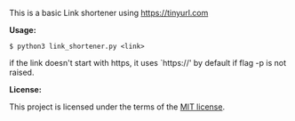 This is a basic Link shortener using https://tinyurl.com

**Usage:**
```
$ python3 link_shortener.py <link>
```

if the link doesn't start with https, it uses `https://' by default if flag -p is not raised. 


**License:**

This project is licensed under the terms of the [MIT license](Link_shortener_TinyURL/LICENSE).

        
      
